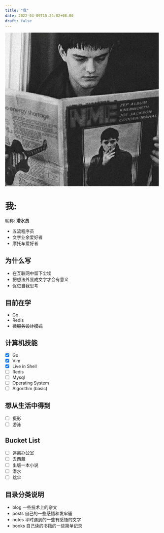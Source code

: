 ```yaml
---
title: "我"
date: 2022-03-09T15:24:02+08:00
draft: false
---
```


![avatar](Ian.jpeg)

# 我:

昵称: **潜水员**

- 五流程序员
- 文字业余爱好者
- 摩托车爱好者

## 为什么写

- 在互联网中留下尘埃
- 把想法外显成文字才会有意义
- 促进自我思考

## 目前在学

- Go
- Redis
- ~~微服务设计模式~~

## 计算机技能
- [x] Go
- [x] Vim
- [x] Live in Shell
- [ ] Redis
- [ ] Mysql
- [ ] Operating System
- [ ] Algorithm (basic)

## 想从生活中得到

- [ ] 摄影
- [ ] 游泳

## Bucket List

- [ ] 逃离办公室
- [ ] 去西藏
- [ ] 出版一本小说
- [ ] 潜水
- [ ] 跳伞

## 目录分类说明

- blog    一些技术上的杂文
- posts   自己的一些感悟和发牢骚
- notes   平时遇到的一些有感悟的文字
- books   自己读的书籍的一些简单记录


